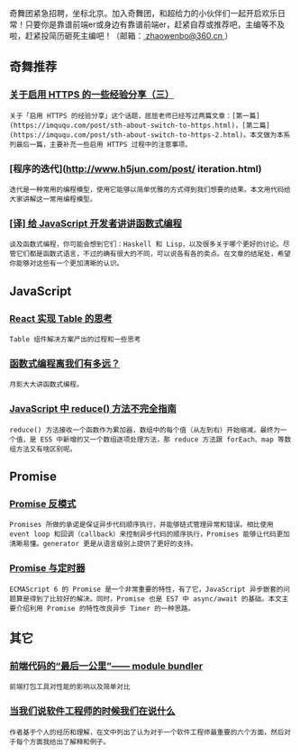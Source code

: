 
<section id="preface">

奇舞团紧急招聘，坐标北京。加入奇舞团，和超给力的小伙伴们一起开启欢乐日常！只要你是靠谱前端er或身边有靠谱前端er，赶紧自荐或推荐吧，主编等不及啦，赶紧投简历砸死主编吧！（邮箱：[ zhaowenbo@360.cn ](mailto: zhaowenbo@360.cn)）

</section>

## 奇舞推荐

### [关于启用 HTTPS 的一些经验分享（三）](https://imququ.com/post/sth-about-switch-to-https-3.html)

    关于「启用 HTTPS 的经验分享」这个话题，屈屈老师已经写过两篇文章：[第一篇](https://imququ.com/post/sth-about-switch-to-https.html)，[第二篇](https://imququ.com/post/sth-about-switch-to-https-2.html)。本文做为本系列最后一篇，主要补充一些启用 HTTPS 过程中的注意事项。

### [程序的迭代](http://www.h5jun.com/post/ iteration.html)

    迭代是一种常用的编程模型，使用它能够以简单优雅的方式得到我们想要的结果。本文用代码给大家讲解这一常用编程模型。

### [[译] 给 JavaScript 开发者讲讲函数式编程](http://qianduan.guru/2016/04/29/functional-programming-for-javascript-people/)

    谈及函数式编程，你可能会想到它们：Haskell 和 Lisp，以及很多关于哪个更好的讨论。尽管它们都是函数式语言，不过的确有很大的不同，可以说各有各的卖点。在文章的结尾处，希望你能够对这些有一个更加清晰的认识。

## JavaScript

### [React 实现 Table 的思考](https://zhuanlan.zhihu.com/p/20848369)

    Table 组件解决方案产出的过程和一些思考

### [函数式编程离我们有多远？](http://www.h5jun.com/post/functional-how-far.html)

    月影大大讲函数式编程。

### [JavaScript 中 reduce() 方法不完全指南](http://aotu.io/notes/2016/04/15/2016-04-14-js-reduce/)

    reduce() 方法接收一个函数作为累加器，数组中的每个值（从左到右）开始缩减，最终为一个值，是 ES5 中新增的又一个数组逐项处理方法，那 reduce 方法跟 forEach、map 等数组方法又有啥区别呢。

## Promise

### [Promise 反模式](http://taobaofed.org/blog/2016/05/03/promise-anti-patterns/)

    Promises 所做的承诺是保证异步代码顺序执行，并能够链式管理异常和错误。相比使用 event loop 和回调（callback）来控制异步代码的顺序执行，Promises 能够让代码更加清晰易懂。generator 更是从语言级别上提供了更好的支持。

### [Promise 与定时器](http://www.h5jun.com/post/wait-promise.html)

    ECMAScript 6 的 Promise 是一个非常重要的特性，有了它，JavaScript 异步嵌套的问题算是得到了比较好的解决。同时，Promise 也是 ES7 中 async/await 的基础。本文主要介绍利用 Promise 的特性改良异步 Timer 的一种思路。

## 其它

### [前端代码的“最后一公里”—— module bundler](https://github.com/szrenwei/blog/issues/2)

    前端打包工具对性能的影响以及简单对比

### [当我们说软件工程师的时候我们在说什么](https://zhuanlan.zhihu.com/p/20824976)

    作者基于个人的经历和理解，在文中列出了认为对于一个软件工程师最重要的六个方面，然后对于每个方面我给出了解释和例子。


